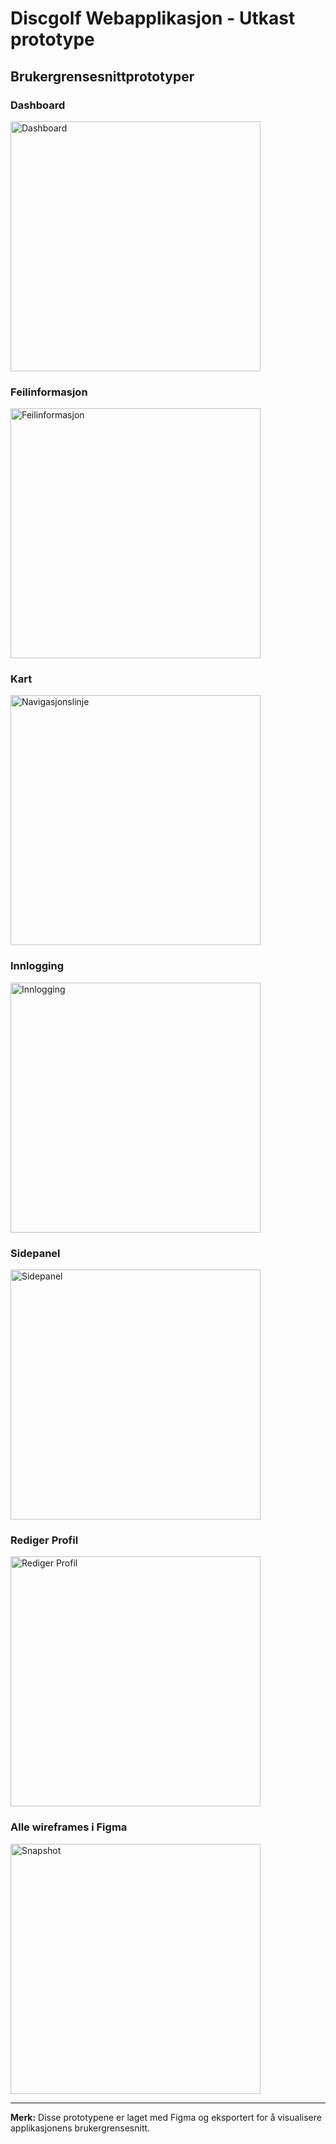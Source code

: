 # Discgolf Webapplikasjon - Utkast prototype

## Brukergrensesnittprototyper

### Dashboard
<img src="Dashboard@2x.png" alt="Dashboard" width="400">

### Feilinformasjon
<img src="Feilinfo@2x.png" alt="Feilinformasjon" width="400">

### Kart
<img src="homebar.png" alt="Navigasjonslinje" width="400">

### Innlogging
<img src="Login@2x.png" alt="Innlogging" width="400">

### Sidepanel
<img src="SideBar@2x.png" alt="Sidepanel" width="400">

### Rediger Profil
<img src="redigerprofil.png" alt="Rediger Profil" width="400">

### Alle wireframes i Figma
<img src="FigmaSnapshot.png" alt="Snapshot" width="400">


---

**Merk:** Disse prototypene er laget med Figma og eksportert for å visualisere applikasjonens brukergrensesnitt.

